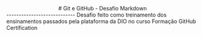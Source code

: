 <center> # Git e GitHub - Desafio Markdown</center>
----------------------------
Desafio feito como treinamento dos ensinamentos passados pela plataforma da DIO no curso Formação GitHub Certification
